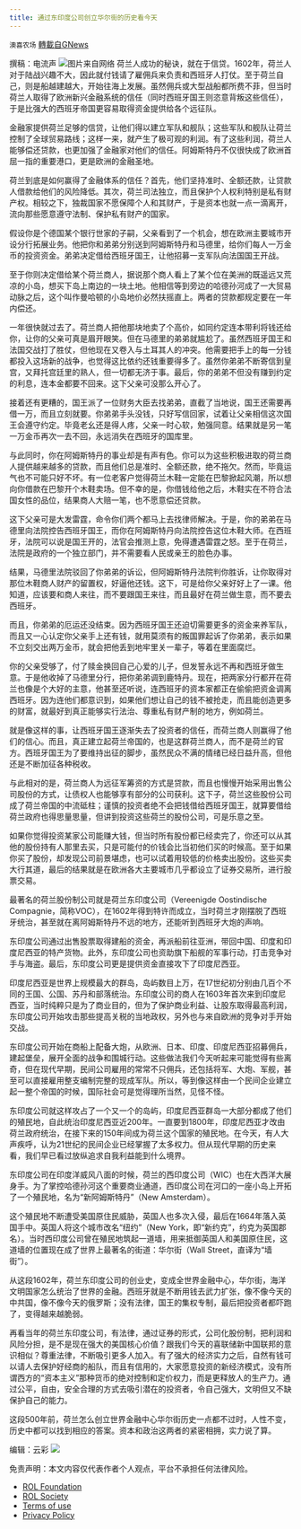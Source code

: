 ```yaml
---
title: 通过东印度公司创立华尔街的历史看今天
---
```

`澳喜农场` [轉載自GNews](https://gnews.org/zh-hans/2125629/)

撰稿：电流声
![](https://assets.gnews.org/wp-content/uploads/2022/03/Slide1-5.jpg)图片来自网络
荷兰人成功的秘诀，就在于信贷。1602年，荷兰人对于陆战兴趣不大，因此就付钱请了雇佣兵来负责和西班牙人打仗。至于荷兰自己，则是船越建越大，开始往海上发展。虽然佣兵或大型战船都所费不菲，但当时荷兰人取得了欧洲新兴金融系统的信任（同时西班牙国王则恣意背叛这些信任），于是比强大的西班牙帝国更容易取得资金提供给各个远征队。

金融家提供荷兰足够的信贷，让他们得以建立军队和舰队；这些军队和舰队让荷兰控制了全球贸易路线；这样一来，就产生了极可观的利润。有了这些利润，荷兰人能够偿还贷款，也更加强了金融家对他们的信任。阿姆斯特丹不仅很快成了欧洲首屈一指的重要港口，更是欧洲的金融圣地。

荷兰到底是如何赢得了金融体系的信任？首先，他们坚持准时、全额还款，让贷款人借款给他们的风险降低。其次，荷兰司法独立，而且保护个人权利特别是私有财产权。相较之下，独裁国家不愿保障个人和其财产，于是资本也就一点一滴离开，流向那些愿意遵守法制、保护私有财产的国家。

假设你是个德国某个银行世家的子嗣，父亲看到了一个机会，想在欧洲主要城市开设分行拓展业务。他把你和弟弟分别送到阿姆斯特丹和马德里，给你们每人一万金币的投资资金。弟弟决定借给西班牙国王，让他招募一支军队向法国国王开战。

至于你则决定借给某个荷兰商人，据说那个商人看上了某个位在美洲的既遥远又荒凉的小岛，想买下岛上南边的一块土地。他相信等到旁边的哈德孙河成了一大贸易动脉之后，这个叫作曼哈顿的小岛地价必然扶摇直上。两者的贷款都规定要在一年内偿还。

一年很快就过去了。荷兰商人把他那块地卖了个高价，如同约定连本带利将钱还给你，让你的父亲可真是眉开眼笑。但在马德里的弟弟就尴尬了。虽然西班牙国王和法国交战打了胜仗，但他现在又卷入与土耳其人的冲突。他需要把手上的每一分钱都投入这场新的战争，也觉得这比依约还钱重要得多了。虽然你弟弟不断寄信到皇宫，又拜托宫廷里的熟人，但一切都无济于事。最后，你的弟弟不但没有赚到约定的利息，连本金都要不回来。这下父亲可没那么开心了。

接着还有更糟的，国王派了一位财务大臣去找弟弟，直截了当地说，国王还需要再借一万，而且立刻就要。你弟弟手头没钱，只好写信回家，试着让父亲相信这次国王会遵守约定。毕竟老幺还是得人疼，父亲一时心软，勉强同意。结果就是另一笔一万金币再次一去不回，永远消失在西班牙的国库里。

与此同时，你在阿姆斯特丹的事业却是有声有色。你可以为这些积极进取的荷兰商人提供越来越多的贷款，而且他们总是准时、全额还款，绝不拖欠。然而，毕竟运气也不可能只好不坏。有一位老客户觉得荷兰木鞋一定能在巴黎掀起风潮，所以想向你借款在巴黎开个木鞋卖场。但不幸的是，你借钱给他之后，木鞋实在不符合法国女性的品位，结果商人大赔一笔，也不愿意偿还贷款。

这下父亲可是大发雷霆，命令你们两个都马上去找律师解决。于是，你的弟弟在马德里向法院控告西班牙国王，而你在阿姆斯特丹向法院控告这位木鞋大师。在西班牙，法院可以说是国王开的，法官会推测上意，免得遭遇雷霆之怒。至于在荷兰，法院是政府的一个独立部门，并不需要看人民或亲王的脸色办事。

结果，马德里法院驳回了你弟弟的诉讼，但阿姆斯特丹法院判你胜诉，让你取得对那位木鞋商人财产的留置权，好逼他还钱。这下，可是给你父亲好好上了一课。他知道，应该要和商人来往，而不要跟国王来往，而且最好在荷兰做生意，而不要去西班牙。

而且，你弟弟的厄运还没结束。因为西班牙国王还迫切需要更多的资金来养军队，而且又一心认定你父亲手上还有钱，就用莫须有的叛国罪起诉了你弟弟，表示如果不立刻交出两万金币，就会把他丢到地牢里关一辈子，等着在里面腐烂。

你的父亲受够了，付了赎金换回自己心爱的儿子，但发誓永远不再和西班牙做生意。于是他收掉了马德里分行，把你弟弟调到鹿特丹。现在，把两家分行都开在荷兰也像是个大好的主意，他甚至还听说，连西班牙的资本家都正在偷偷把资金调离西班牙。因为连他们都意识到，如果他们想让自己的钱不被抢走，而且能创造更多的财富，就最好到真正能够实行法治、尊重私有财产制的地方，例如荷兰。

就是像这样的事，让西班牙国王逐渐失去了投资者的信任，而荷兰商人则赢得了他们的信心。而且，真正建立起荷兰帝国的，也是这群荷兰商人，而不是荷兰的官方。西班牙国王为了要维持出征的脚步，虽然民众不满的情绪已经日益升高，但他还是不断加征各种税收。

与此相对的是，荷兰商人为远征军筹资的方式是贷款，而且也慢慢开始采用出售公司股份的方式，让债权人也能够享有部分的公司获利。这下子，荷兰这些股份公司成了荷兰帝国的中流砥柱；谨慎的投资者绝不会把钱借给西班牙国王，就算要借给荷兰政府也得思量思量，但讲到投资这些荷兰的股份公司，可是乐意之至。

如果你觉得投资某家公司能赚大钱，但当时所有股份都已经卖完了，你还可以从其他的股份持有人那里去买，只是可能付的价钱会比当初他们买的时候高。至于如果你买了股份，却发现公司前景堪虑，也可以试着用较低的价格卖出股份。这些买卖大行其道，最后的结果就是在欧洲各大主要城市几乎都设立了证券交易所，进行股票交易。

最著名的荷兰股份制公司就是荷兰东印度公司（Vereenigde Oostindische Compagnie，简称VOC），在1602年得到特许而成立，当时荷兰才刚摆脱了西班牙统治，甚至就在离阿姆斯特丹不远的地方，还能听到西班牙大炮的声响。

东印度公司通过出售股票取得建船的资金，再派船前往亚洲，带回中国、印度和印度尼西亚的特产货物。此外，东印度公司也资助旗下船舰的军事行动，打击竞争对手与海盗。最后，东印度公司更是提供资金直接攻下了印度尼西亚。

印度尼西亚是世界上规模最大的群岛，岛屿数目上万，在17世纪初分别由几百个不同的王国、公国、苏丹和部落统治。东印度公司的商人在1603年首次来到印度尼西亚，当时纯粹只是为了商业目的，但为了保护商业利益、让股东取得最高利润，东印度公司开始攻击那些提高关税的当地政权，另外也与来自欧洲的竞争对手开始交战。

东印度公司开始在商船上配备大炮，从欧洲、日本、印度、印度尼西亚招募佣兵，建起堡垒，展开全面的战争和围城行动。这些做法我们今天听起来可能觉得有些离奇，但在现代早期，民间公司雇用的常常不只佣兵，还包括将军、大炮、军舰，甚至可以直接雇用整支编制完整的现成军队。所以，等到像这样由一个民间企业建立起一整个帝国的时候，国际社会可是觉得理所当然，见怪不怪。

东印度公司就这样攻占了一个又一个的岛屿，印度尼西亚群岛一大部分都成了他们的殖民地，自此统治印度尼西亚近200年。一直要到1800年，印度尼西亚才改由荷兰政府统治，在接下来的150年间成为荷兰这个国家的殖民地。在今天，有人大声疾呼，认为21世纪的民间企业已经掌握了太多权力。但从现代早期的历史来看，我们早已看过放纵追求自我利益能到什么境界。

东印度公司在印度洋威风八面的时候，荷兰的西印度公司（WIC）也在大西洋大展身手。为了掌控哈德孙河这个重要商业通道，西印度公司在河口的一座小岛上开拓了一个殖民地，名为“新阿姆斯特丹”（New Amsterdam）。

这个殖民地不断遭受美国原住民威胁，英国人也多次入侵，最后在1664年落入英国手中。英国人将这个城市改名“纽约”（New York，即“新约克”，约克为英国郡名）。当时西印度公司曾在殖民地筑起一道墙，用来抵御英国人和美国原住民，这道墙的位置现在成了世界上最著名的街道：华尔街（Wall Street，直译为“墙街”）。

从这段1602年，荷兰东印度公司的创业史，变成全世界金融中心，华尔街，海洋文明国家怎么统治了世界的金融。西班牙就是不断用钱去武力扩张，像不像今天的中共国，像不像今天的俄罗斯；没有法律，国王的集权专制，最后把投资者都吓跑了，变得越来越脆弱。

再看当年的荷兰东印度公司，有法律，通过证券的形式，公司化股份制，把利润和风险分担，是不是现在强大的美国核心价值？跟我们今天的喜联储新中国联邦的意识相似？尊重法律，不断吸引更多人加入。有了强大的经济实力之后，自然有钱可以请人去保护好经商的船队，而且有信用的，大家愿意投资的新经济模式，没有所谓西方的“资本主义”那种货币的绝对控制和定价权力，而是更释放人的生产力。通过公平，自由，安全合理的方式去吸引潜在的投资者，令自己强大，文明但又不缺保护自己的能力。

这段500年前，荷兰怎么创立世界金融中心华尔街历史一点都不过时，人性不变，历史中都可以找到相应的答案。资本和政治这两者的紧密相拥，实力说了算。

编辑：云彩
![](https://assets.gnews.org/wp-content/uploads/2022/03/澳喜图标2-1.jpg)
 

免责声明：本文内容仅代表作者个人观点，平台不承担任何法律风险。

- [ROL Foundation](https://rolfoundation.org/)
- [ROL Society](https://rolsociety.org/)
- [Terms of use](https://gnews.org/terms-of-use-3/)
- [Privacy Policy](https://gnews.org/privacy-policy/)
